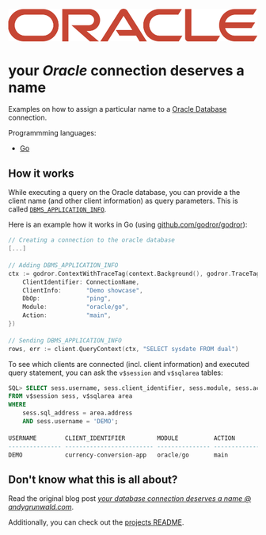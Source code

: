 ![Oracle logo](../images/oracle-logo.png)

# your _Oracle_ connection deserves a name

Examples on how to assign a particular name to a [Oracle Database](https://www.oracle.com/de/database/technologies/appdev/xe.html) connection.

Programmming languages:

- [Go](./go)

## How it works

While executing a query on the Oracle database, you can provide a the client name (and other client information) as query parameters.
This is called [`DBMS_APPLICATION_INFO`](https://docs.oracle.com/en/database/oracle/oracle-database/18/arpls/DBMS_APPLICATION_INFO.html#GUID-14484F86-44F2-4B34-B34E-0C873D323EAD).

Here is an example how it works in Go (using [github.com/godror/godror](https://github.com/godror/godror)):

```go
// Creating a connection to the oracle database
[...]

// Adding DBMS_APPLICATION_INFO
ctx := godror.ContextWithTraceTag(context.Background(), godror.TraceTag{
    ClientIdentifier: ConnectionName,
    ClientInfo:       "Demo showcase",
    DbOp:             "ping",
    Module:           "oracle/go",
    Action:           "main",
})

// Sending DBMS_APPLICATION_INFO
rows, err := client.QueryContext(ctx, "SELECT sysdate FROM dual")
```

To see which clients are connected (incl. client information) and executed query statement, you can ask the `v$session` and `v$sqlarea` tables:

```sql
SQL> SELECT sess.username, sess.client_identifier, sess.module, sess.action, area.sql_text
FROM v$session sess, v$sqlarea area
WHERE
    sess.sql_address = area.address
    AND sess.username = 'DEMO';

USERNAME	    CLIENT_IDENTIFIER	      MODULE	      ACTION	      SQL_TEXT
--------------- ------------------------- --------------- --------------- ----------------------------------------
DEMO		    currency-conversion-app   oracle/go	      main		      SELECT sysdate FROM dual
```

## Don't know what this is all about?

Read the original blog post [_your database connection deserves a name @ andygrunwald.com_](https://andygrunwald.com/blog/your-database-connection-deserves-a-name/ "Article your database connection deserves a name at Andy Grunwalds blog").

Additionally, you can check out the [projects README](https://github.com/andygrunwald/your-connection-deserves-a-name#readme).